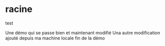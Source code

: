 # racine
test

Une démo qui se passe bien
et maintenant modifié
Una autre modification ajouté depuis ma machine locale
fin de la démo
